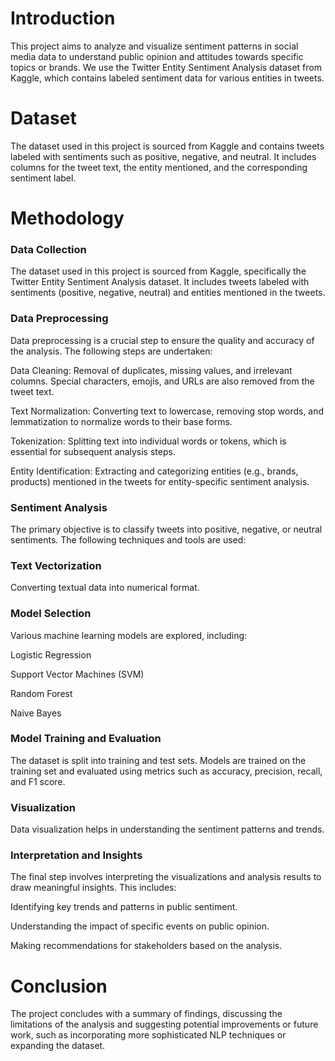 # Introduction

This project aims to analyze and visualize sentiment patterns in social media data to understand public opinion and attitudes towards specific topics or brands. We use the Twitter Entity Sentiment Analysis dataset from Kaggle, which contains labeled sentiment data for various entities in tweets.

# Dataset

The dataset used in this project is sourced from Kaggle and contains tweets labeled with sentiments such as positive, negative, and neutral. It includes columns for the tweet text, the entity mentioned, and the corresponding sentiment label.

# Methodology

### Data Collection

The dataset used in this project is sourced from Kaggle, specifically the Twitter Entity Sentiment Analysis dataset. It includes tweets labeled with sentiments (positive, negative, neutral) and entities mentioned in the tweets.

### Data Preprocessing

Data preprocessing is a crucial step to ensure the quality and accuracy of the analysis. 
The following steps are undertaken:

Data Cleaning: Removal of duplicates, missing values, and irrelevant columns. Special characters, emojis, and URLs are also removed from the tweet text.

Text Normalization: Converting text to lowercase, removing stop words, and lemmatization to normalize words to their base forms.

Tokenization: Splitting text into individual words or tokens, which is essential for subsequent analysis steps.

Entity Identification: Extracting and categorizing entities (e.g., brands, products) mentioned in the tweets for entity-specific sentiment analysis.

### Sentiment Analysis

The primary objective is to classify tweets into positive, negative, or neutral sentiments. The following techniques and tools are used:

### Text Vectorization

Converting textual data into numerical format.

### Model Selection

Various machine learning models are explored, including:

Logistic Regression

Support Vector Machines (SVM)

Random Forest

Naive Bayes

### Model Training and Evaluation

The dataset is split into training and test sets. Models are trained on the training set and evaluated using metrics such as accuracy, precision, recall, and F1 score. 

### Visualization

Data visualization helps in understanding the sentiment patterns and trends.

### Interpretation and Insights

The final step involves interpreting the visualizations and analysis results to draw meaningful insights. This includes:

Identifying key trends and patterns in public sentiment.

Understanding the impact of specific events on public opinion.

Making recommendations for stakeholders based on the analysis.

# Conclusion

The project concludes with a summary of findings, discussing the limitations of the analysis and suggesting potential improvements or future work, such as incorporating more sophisticated NLP techniques or expanding the dataset.
